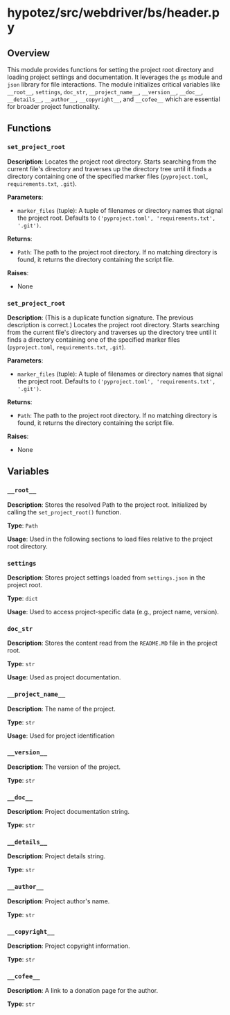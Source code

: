 # hypotez/src/webdriver/bs/header.py

## Overview

This module provides functions for setting the project root directory and loading project settings and documentation.  It leverages the `gs` module and `json` library for file interactions. The module initializes critical variables like `__root__`, `settings`, `doc_str`, `__project_name__`, `__version__`, `__doc__`, `__details__`, `__author__`, `__copyright__`, and `__cofee__` which are essential for broader project functionality.


## Functions

### `set_project_root`

**Description**: Locates the project root directory. Starts searching from the current file's directory and traverses up the directory tree until it finds a directory containing one of the specified marker files (`pyproject.toml`, `requirements.txt`, `.git`).

**Parameters**:
- `marker_files` (tuple): A tuple of filenames or directory names that signal the project root. Defaults to `('pyproject.toml', 'requirements.txt', '.git')`.

**Returns**:
- `Path`: The path to the project root directory. If no matching directory is found, it returns the directory containing the script file.

**Raises**:
- None


### `set_project_root`

**Description**: (This is a duplicate function signature.  The previous description is correct.) Locates the project root directory. Starts searching from the current file's directory and traverses up the directory tree until it finds a directory containing one of the specified marker files (`pyproject.toml`, `requirements.txt`, `.git`).

**Parameters**:
- `marker_files` (tuple): A tuple of filenames or directory names that signal the project root. Defaults to `('pyproject.toml', 'requirements.txt', '.git')`.

**Returns**:
- `Path`: The path to the project root directory. If no matching directory is found, it returns the directory containing the script file.


**Raises**:
- None


## Variables

### `__root__`

**Description**:  Stores the resolved Path to the project root. Initialized by calling the `set_project_root()` function.

**Type**: `Path`

**Usage**:  Used in the following sections to load files relative to the project root directory.

### `settings`

**Description**:  Stores project settings loaded from `settings.json` in the project root.

**Type**: `dict`

**Usage**:  Used to access project-specific data (e.g., project name, version).

### `doc_str`

**Description**:  Stores the content read from the `README.MD` file in the project root.

**Type**: `str`

**Usage**:  Used as project documentation.

### `__project_name__`

**Description**:  The name of the project.

**Type**: `str`

**Usage**: Used for project identification


### `__version__`

**Description**:  The version of the project.

**Type**: `str`


### `__doc__`

**Description**:  Project documentation string.

**Type**: `str`

### `__details__`

**Description**:  Project details string.

**Type**: `str`

### `__author__`

**Description**: Project author's name.

**Type**: `str`

### `__copyright__`

**Description**: Project copyright information.

**Type**: `str`

### `__cofee__`

**Description**:  A link to a donation page for the author.

**Type**: `str`